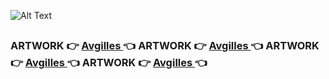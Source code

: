 ![Alt Text](./img/anim_github.gif)
##

<h3>ARTWORK 👉 <a href="https://www.artstation.com/gillesavraam">Avgilles </a> 👈 ARTWORK 👉 <a href="https://www.artstation.com/gillesavraam">Avgilles </a> 👈 ARTWORK 👉 <a href="https://www.artstation.com/gillesavraam">Avgilles </a> 👈 ARTWORK 👉 <a href="https://www.artstation.com/gillesavraam">Avgilles </a> 👈</h3>

##
